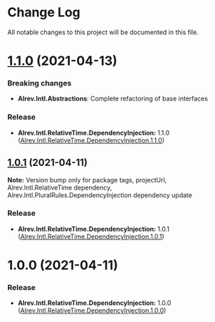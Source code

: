 ﻿# Change Log

All notable changes to this project will be documented in this file.

# [1.1.0](https://github.com/pointnet/alrev-intl/compare/Alrev.Intl.RelativeTime.DependencyInjection.1.0.1...Alrev.Intl.RelativeTime.DependencyInjection.1.1.0) (2021-04-13)

### Breaking changes

* **Alrev.Intl.Abstractions**: Complete refactoring of base interfaces

### Release

* **Alrev.Intl.RelativeTime.DependencyInjection:** 1.1.0 ([Alrev.Intl.RelativeTime.DependencyInjection.1.1.0](https://github.com/pointnet/alrev-intl/releases/tag/Alrev.Intl.RelativeTime.DependencyInjection.1.1.0))



## [1.0.1](https://github.com/pointnet/alrev-intl/compare/Alrev.Intl.RelativeTime.DependencyInjection.1.0.0...Alrev.Intl.RelativeTime.DependencyInjection.1.0.1) (2021-04-11)

**Note:** Version bump only for package tags, projectUrl, Alrev.Intl.RelativeTime dependency, Alrev.Intl.PluralRules.DependencyInjection dependency update

### Release

* **Alrev.Intl.RelativeTime.DependencyInjection:** 1.0.1 ([Alrev.Intl.RelativeTime.DependencyInjection.1.0.1](https://github.com/pointnet/alrev-intl/releases/tag/Alrev.Intl.RelativeTime.DependencyInjection.1.0.1))



# 1.0.0 (2021-04-11)

### Release

* **Alrev.Intl.RelativeTime.DependencyInjection:** 1.0.0 ([Alrev.Intl.RelativeTime.DependencyInjection.1.0.0](https://github.com/pointnet/alrev-intl/releases/tag/Alrev.Intl.RelativeTime.DependencyInjection.1.0.0))